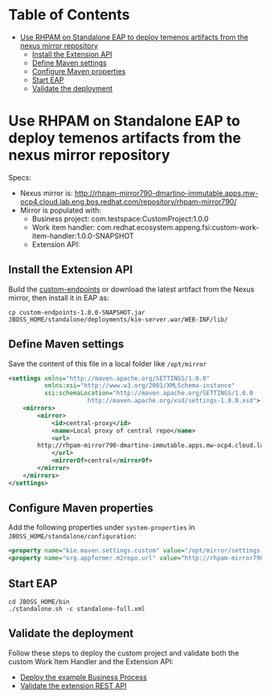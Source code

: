 # Table of Contents
* [Use RHPAM on Standalone EAP to deploy temenos artifacts from the nexus mirror repository](#use-rhpam-on-standalone-eap-to-deploy-temenos-artifacts-from-the-nexus-mirror-repository)
  * [Install the Extension API](#install-the-extension-api)
  * [Define Maven settings](#define-maven-settings)
  * [Configure Maven properties](#configure-maven-properties)
  * [Start EAP](#start-eap)
  * [Validate the deployment](#validate-the-deployment)

# Use RHPAM on Standalone EAP to deploy temenos artifacts from the nexus mirror repository
Specs:
* Nexus mirror is: http://rhpam-mirror790-dmartino-immutable.apps.mw-ocp4.cloud.lab.eng.bos.redhat.com/repository/rhpam-mirror790/
* Mirror is populated with:
  * Business project: com.testspace:CustomProject:1.0.0
  * Work item handler: com.redhat.ecosystem.appeng.fsi:custom-work-item-handler:1.0.0-SNAPSHOT
  * Extension API: 

## Install the Extension API
Build the [custom-endpoints](../../openshift/repeatableProcess/custom-endpoints) or download the latest artifact from the 
Nexus mirror, then install it in EAP as:
```shell
cp custom-endpoints-1.0.0-SNAPSHOT.jar JBOSS_HOME/standalone/deployments/kie-server.war/WEB-INF/lib/
````

## Define Maven settings
Save the content of this file in a local folder like `/opt/mirror`
```xml
<settings xmlns="http://maven.apache.org/SETTINGS/1.0.0"
          xmlns:xsi="http://www.w3.org/2001/XMLSchema-instance"
          xsi:schemaLocation="http://maven.apache.org/SETTINGS/1.0.0
                      http://maven.apache.org/xsd/settings-1.0.0.xsd">
    <mirrors>
        <mirror>
            <id>central-proxy</id>
            <name>Local proxy of central repo</name>
            <url>
		http://rhpam-mirror790-dmartino-immutable.apps.mw-ocp4.cloud.lab.eng.bos.redhat.com/repository/rhpam-mirror790
            </url>
            <mirrorOf>central</mirrorOf>
        </mirror>
    </mirrors>
</settings>
```
## Configure Maven properties
Add the following properties under `system-properties` in `JBOSS_HOME/standalone/configuration`:
```xml
<property name="kie.maven.settings.custom" value="/opt/mirror/settings.xml"/>
<property name="org.appformer.m2repo.url" value="http://rhpam-mirror790-dmartino-immutable.apps.mw-ocp4.cloud.lab.eng.bos.redhat.com/repository/rhpam-mirror790"/>
```

## Start EAP
```shell
cd JBOSS_HOME/bin
./standalone.sh -c standalone-full.xml
```

## Validate the deployment
Follow these steps to deploy the custom project and validate both the custom Work Item Handler and the Extension API:
* [Deploy the example Business Process](../../openshift/repeatableProcess/OCP_README.md#deploy-the-example-business-process) 
* [Validate the extension REST API](../../openshift/repeatableProcess/OCP_README.md#validate-the-extension-rest-api)  